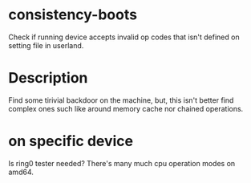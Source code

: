 # consistency-boots
Check if running device accepts invalid op codes that isn't defined on setting file in userland.

# Description
Find some tirivial backdoor on the machine, but, this isn't better find complex ones such like
around memory cache nor chained operations.

# on specific device
Is ring0 tester needed? There's many much cpu operation modes on amd64.
